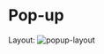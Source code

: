 # Pop-up

Layout:
![popup-layout](https://user-images.githubusercontent.com/81470730/223541755-3d4e0a9c-969c-44ea-a4a1-d242dff485d1.jpg)
